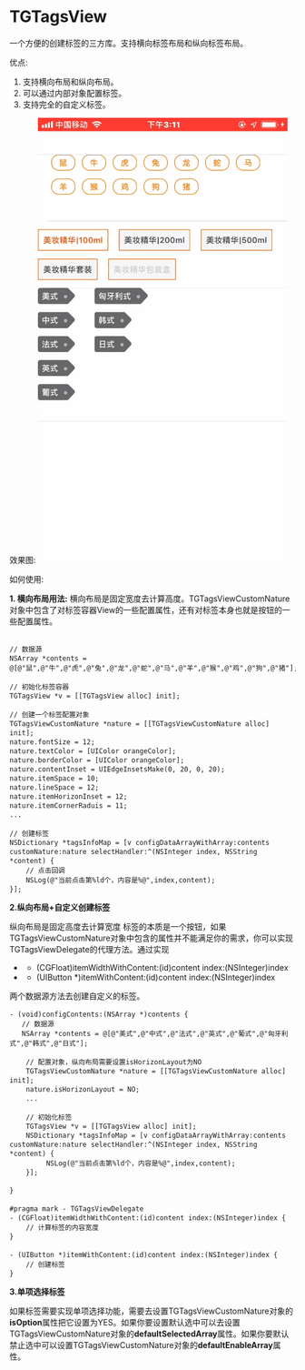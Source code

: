 # TGTagsView

一个方便的创建标签的三方库。支持横向标签布局和纵向标签布局。

优点:

1. 支持横向布局和纵向布局。
2. 可以通过内部对象配置标签。
3. 支持完全的自定义标签。

效果图:
![](gif1.gif)


如何使用:

**1. 横向布局用法:**
横向布局是固定宽度去计算高度。TGTagsViewCustomNature对象中包含了对标签容器View的一些配置属性，还有对标签本身也就是按钮的一些配置属性。

```objc

// 数据源
NSArray *contents = @[@"鼠",@"牛",@"虎",@"兔",@"龙",@"蛇",@"马",@"羊",@"猴",@"鸡",@"狗",@"猪"];

// 初始化标签容器
TGTagsView *v = [[TGTagsView alloc] init];

// 创建一个标签配置对象
TGTagsViewCustomNature *nature = [[TGTagsViewCustomNature alloc] init];
nature.fontSize = 12;
nature.textColor = [UIColor orangeColor];
nature.borderColor = [UIColor orangeColor];
nature.contentInset = UIEdgeInsetsMake(0, 20, 0, 20);
nature.itemSpace = 10;
nature.lineSpace = 12;
nature.itemHorizonInset = 12;
nature.itemCornerRaduis = 11;
...

// 创建标签
NSDictionary *tagsInfoMap = [v configDataArrayWithArray:contents customNature:nature selectHandler:^(NSInteger index, NSString *content) {
    // 点击回调
    NSLog(@"当前点击第%ld个，内容是%@",index,content);
}];
```

**2.纵向布局+自定义创建标签**

纵向布局是固定高度去计算宽度
标签的本质是一个按钮，如果TGTagsViewCustomNature对象中包含的属性并不能满足你的需求，你可以实现TGTagsViewDelegate的代理方法。通过实现

* - (CGFloat)itemWidthWithContent:(id)content index:(NSInteger)index
* - (UIButton *)itemWithContent:(id)content index:(NSInteger)index

两个数据源方法去创建自定义的标签。

```objc
- (void)configContents:(NSArray *)contents {
   // 数据源
   NSArray *contents = @[@"美式",@"中式",@"法式",@"英式",@"葡式",@"匈牙利式",@"韩式",@"日式"];

    // 配置对象，纵向布局需要设置isHorizonLayout为NO
    TGTagsViewCustomNature *nature = [[TGTagsViewCustomNature alloc] init];
    nature.isHorizonLayout = NO;
    ...
    
    // 初始化标签
    TGTagsView *v = [[TGTagsView alloc] init];
    NSDictionary *tagsInfoMap = [v configDataArrayWithArray:contents customNature:nature selectHandler:^(NSInteger index, NSString *content) {
         NSLog(@"当前点击第%ld个，内容是%@",index,content);
    }];
    
}

#pragma mark - TGTagsViewDelegate
- (CGFloat)itemWidthWithContent:(id)content index:(NSInteger)index {
    // 计算标签的内容宽度
}

- (UIButton *)itemWithContent:(id)content index:(NSInteger)index {
    // 创建标签
}

```

**3.单项选择标签**

如果标签需要实现单项选择功能，需要去设置TGTagsViewCustomNature对象的**isOption**属性把它设置为YES。如果你要设置默认选中可以去设置TGTagsViewCustomNature对象的**defaultSelectedArray**属性。如果你要默认禁止选中可以设置TGTagsViewCustomNature对象的**defaultEnableArray**属性。



